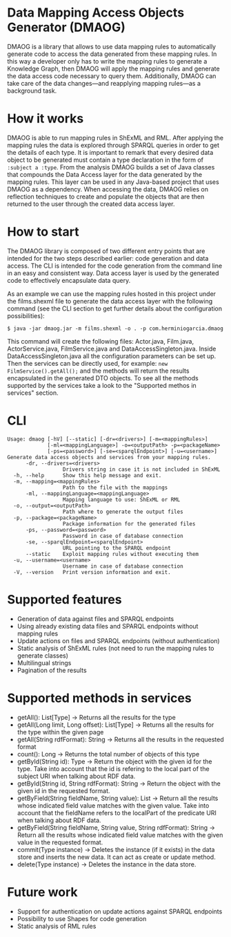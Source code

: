 # Data Mapping Access Objects Generator (DMAOG)
DMAOG is a library that allows to use data mapping rules to automatically generate code to access
the data generated from these mapping rules. In this way a developer only has to write the mapping
rules to generate a Knowledge Graph, then DMAOG will apply the mapping rules and generate the data access code 
necessary to query them. Additionally, DMAOG can take care of the data changes—and reapplying mapping rules—as a background task.

# How it works
DMAOG is able to run mapping rules in ShExML and RML. After applying the mapping rules the data is explored through
SPARQL queries in order to get the details of each type. It is important to remark that every desired data object to be
generated must contain a type declaration in the form of `:subject a :type`. From the analysis DMAOG builds a set of
Java classes that compounds the Data Access layer for the data generated by the mapping rules. This layer can be
used in any Java-based project that uses DMAOG as a dependency. When accessing the data, DMAOG relies on reflection
techniques to create and populate the objects that are then returned to the user through the created data access layer.

# How to start
The DMAOG library is composed of two different entry points that are intended for the two steps described earlier: 
code generation and data access. The CLI is intended for the code generation from the command line in an easy and 
consistent way. Data access layer is used by the generated code to effectively encapsulate data query.

As an example we can use the mapping rules hosted in this project under the films.shexml file to generate the data access layer with the following command
(see the CLI section to get further details about the configuration possibilities):
```
$ java -jar dmaog.jar -m films.shexml -o . -p com.herminiogarcia.dmaog
```
This command will create the following files: Actor.java, Film.java, ActorService.java, FilmService.java and DataAccessSingleton.java. 
Inside DataAccessSingleton.java all the configuration parameters can be set up. Then the services can be directly used, for example:
`new FilmService().getAll();` and the methods will return the results encapsulated in the generated DTO objects. To see all the methods supported by the services take a look to the "Supported methos in services" 
section.

# CLI
```
Usage: dmaog [-hV] [--static] [-dr=<drivers>] [-m=<mappingRules>]
             [-ml=<mappingLanguage>] -o=<outputPath> -p=<packageName>
             [-ps=<password>] [-se=<sparqlEndpoint>] [-u=<username>]
Generate data access objects and services from your mapping rules.
      -dr, --drivers=<drivers>
                  Drivers string in case it is not included in ShExML
  -h, --help      Show this help message and exit.
  -m, --mapping=<mappingRules>
                  Path to the file with the mappings
      -ml, --mappingLanguage=<mappingLanguage>
                  Mapping language to use: ShExML or RML
  -o, --output=<outputPath>
                  Path where to generate the output files
  -p, --package=<packageName>
                  Package information for the generated files
      -ps, --password=<password>
                  Password in case of database connection
      -se, --sparqlEndpoint=<sparqlEndpoint>
                  URL pointing to the SPARQL endpoint
      --static    Exploit mapping rules without executing them
  -u, --username=<username>
                  Username in case of database connection
  -V, --version   Print version information and exit.
```

# Supported features
* Generation of data against files and SPARQL endpoints
* Using already existing data files and SPARQL endpoints without mapping rules
* Update actions on files and SPARQL endpoints (without authentication)
* Static analysis of ShExML rules (not need to run the mapping rules to generate classes)
* Multilingual strings
* Pagination of the results

# Supported methods in services
* getAll(): List[Type] -> Returns all the results for the type
* getAll(Long limit, Long offset): List[Type] -> Returns all the results for the type within the given page
* getAll(String rdfFormat): String -> Returns all the results in the requested format
* count(): Long -> Returns the total number of objects of this type
* getById(String id): Type -> Return the object with the given id for the type. Take into account that the id is refering
to the local part of the subject URI when talking about RDF data.
* getById(String id, String rdfFormat): String  -> Return the object with the given id in the requested format.
* getByField(String fieldName, String value): List<Type> -> Return all the results whose indicated field value matches with
the given value. Take into account that the fieldName refers to the localPart of the predicate URI when talking about RDF data.
* getByField(String fieldName, String value, String rdfFormat): String -> Return all the results whose indicated field 
value matches with the given value in the requested format.
* commit(Type instance) -> Deletes the instance (if it exists) in the data store and inserts the new data. It can act 
as create or update method.
* delete(Type instance) -> Deletes the instance in the data store.

# Future work
* Support for authentication on update actions against SPARQL endpoints
* Possibility to use Shapes for code generation
* Static analysis of RML rules